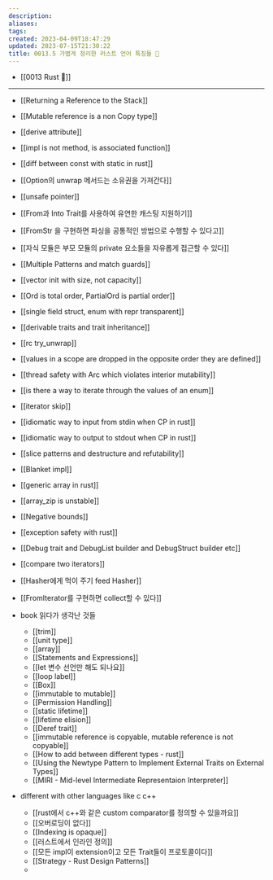 ```yaml
---
description:
aliases: 
tags: 
created: 2023-04-09T18:47:29
updated: 2023-07-15T21:30:22
title: 0013.5 가볍게 정리한 러스트 언어 특징들 🦀
---
```

- [[0013 Rust 🦀]]
---
- [[Returning a Reference to the Stack]]
- [[Mutable reference is a non Copy type]]
- [[derive attribute]]
- [[impl is not method, is associated function]]
- [[diff between const with static in rust]]
- [[Option의 unwrap 메서드는 소유권을 가져간다]]
- [[unsafe pointer]]
- [[From과 Into Trait를 사용하여 유연한 캐스팅 지원하기]]
- [[FromStr 을 구현하면 파싱을 공통적인 방법으로 수행할 수 있다고]]
- [[자식 모듈은 부모 모듈의 private 요소들을 자유롭게 접근할 수 있다]]
- [[Multiple Patterns and match guards]]
- [[vector init with size, not capacity]]
- [[Ord is total order, PartialOrd is partial order]]
- [[single field struct, enum with repr transparent]]
- [[derivable traits and trait inheritance]]
- [[rc try_unwrap]]
- [[values in a scope are dropped in the opposite order they are defined]]
- [[thread safety with Arc which violates interior mutability]]
- [[is there a way to iterate through the values of an enum]]
- [[iterator skip]]
- [[idiomatic way to input from stdin when CP in rust]]
- [[idiomatic way to output to stdout when CP in rust]]
- [[slice patterns and destructure and refutability]]
- [[Blanket impl]]
- [[generic array in rust]]
- [[array_zip is unstable]]
- [[Negative bounds]]
- [[exception safety with rust]]
- [[Debug trait and DebugList builder and DebugStruct builder etc]]
- [[compare two iterators]]
- [[Hasher에게 먹이 주기 feed Hasher]]
- [[FromIterator를 구현하면 collect할 수 있다]]

- book 읽다가 생각난 것들
	- [[trim]]
	- [[unit type]]
	- [[array]]
	- [[Statements and Expressions]]
	- [[let 변수 선언만 해도 되나요]]
	- [[loop label]]
	- [[Box]]
	- [[immutable to mutable]]
	- [[Permission Handling]]
	- [[static lifetime]]
	- [[lifetime elision]]
	- [[Deref trait]]
	- [[immutable reference is copyable, mutable reference is not copyable]]
	- [[How to add between different types - rust]]
	- [[Using the Newtype Pattern to Implement External Traits on External Types]]
	- [[MIRI - Mid-level Intermediate Representaion Interpreter]]

- different with other languages like c c++
	- [[rust에서 c++와 같은 custom comparator를 정의할 수 있을까요]]
	- [[오버로딩이 없다]]
	- [[Indexing is opaque]]
	- [[러스트에서 인라인 정의]]
	- [[모든 impl이 extension이고 모든 Trait들이 프로토콜이다]]
	- [[Strategy - Rust Design Patterns]]
	- 
